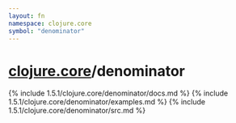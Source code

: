 ```yaml
---
layout: fn
namespace: clojure.core
symbol: "denominator"
---
```


# [clojure.core](../)/denominator

{% include 1.5.1/clojure.core/denominator/docs.md %}
{% include 1.5.1/clojure.core/denominator/examples.md %}
{% include 1.5.1/clojure.core/denominator/src.md %}

